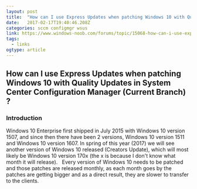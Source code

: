 ```yaml
---
layout: post 
title:  "How can I use Express Updates when patching Windows 10 with Quality Updates in System Center Configuration Manager (Current Branch) ? - System Center Configuration Manager (Current Branch) - www.windows-noob.com" 
date:   2017-02-17T19:40:46.208Z 
categories: sccm configmgr wsus
link: https://www.windows-noob.com/forums/topic/15068-how-can-i-use-express-updates-when-patching-windows-10-with-quality-updates-in-system-center-configuration-manager-current-branch/ 
tags:
  - links
ogtype: article 
---
```


## How can I use Express Updates when patching Windows 10 with Quality Updates in System Center Configuration Manager (Current Branch) ?

### Introduction
Windows 10 Enterprise first shipped in July 2015 with Windows 10 version 1507, and since then there have been 2 versions, Windows 10 version 1511 and Windows 10 version 1607. In spring of this year (2017) we will see another version of Windows 10 released (Creators Update), which will most likely be Windows 10 version 170x (the x is because I don't know what month it will release).
 
Every version of Windows 10 needs to be patched and those patches are released monthly, as each month goes by the patches are getting bigger and as a direct result, they are slower to transfer to the clients.
